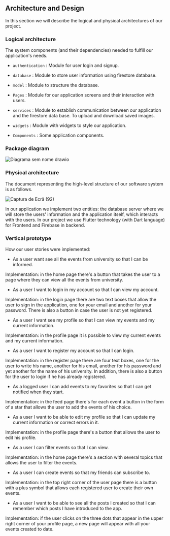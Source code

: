 ## Architecture and Design
In this section we will describe the logical and physical architectures of our project.

### Logical architecture

The system components (and their dependencies) needed to fulfill our application's needs.

- `authentication` : Module for user login and signup.

- `database` : Module to store user information using firestore database.

- `model` : Module to structure the database.

- `Pages` : Module for our application screens and their interaction with users.

- `services` : Module to establish communication between our application and the firestore data base. To upload and download saved images. 

- `widgets` : Module with widgets to style our application.

- `Components` : Some application components.

### Package diagram

![Diagrama sem nome drawio](https://user-images.githubusercontent.com/93602635/226955370-0c8ae20b-af41-48a2-b2c2-6d5a05226953.png)


### Physical architecture

The document representing the high-level structure of our software system is as follows.

![Captura de Ecrã (92)](https://user-images.githubusercontent.com/93602635/224853861-aa5a6dae-d699-40d1-b926-6aa92d5d9d3d.png)

In our application we implement two entities: the database server where we will store the users' information and the application itself, which interacts with the users. In our project we use Flutter technology (with Dart language) for Frontend and Firebase in backend.

### Vertical prototype
How our user stories were implemented:

- As a user want see all the events from university so that I can be informed.

Implementation: in the home page there's a button that takes the user to a page where they can view all the events from university.

- As a user I want to login in my account so that I can view my account.

Implementation: in the login page there are two text boxes that allow the user to sign in the application, one for your email and another for your password. There is also a button in case the user is not yet registered.

- As a user I want see my profile so that I can view my events and my current information.

Implementation: in the profile page it is possible to view my current events and my current information.

- As a user I want to register my account so that I can login.

Implementation: in the register page there are four text boxes, one for the user to write his name, another for his email, another for his password and yet another for the name of his university. In addition, there is also a button for the user to login if he has already registered.

- As a logged user I can add events to my favorites so that I can get notified when they start.

Implementation: in the feed page there's for each event a button in the form of a star that allows the user to add the events of his choice.

- As a user I want to be able to edit my profile so that I can update my current information or correct errors in it.

Implementation: in the profile page there's a button that allows the user to edit his profile.

- As a user I can filter events so that I can view.

Implementation: in the home page there's a section with several topics that allows the user to filter the events.

- As a user I can create events so that my friends can subscribe to.

Implementation: in the top right corner of the user page there is a button with a plus symbol that allows each registered user to create their own events.

- As a user I want to be able to see all the posts I created so that I can remember which posts I have introduced to the app.

Implementation: if the user clicks on the three dots that appear in the upper right corner of your profile page, a new page will appear with all your events created to date.
